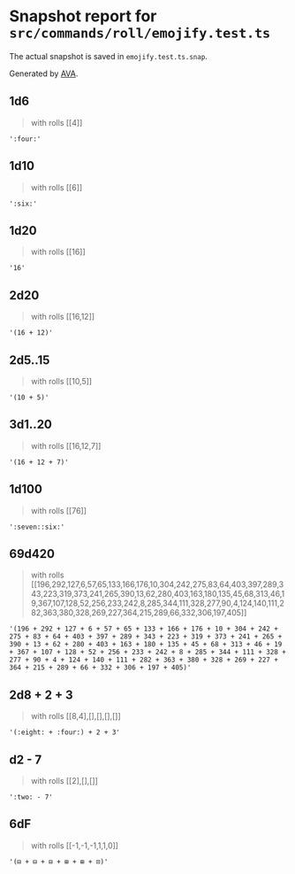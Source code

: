 # Snapshot report for `src/commands/roll/emojify.test.ts`

The actual snapshot is saved in `emojify.test.ts.snap`.

Generated by [AVA](https://avajs.dev).

## 1d6

> with rolls [[4]]

    ':four:'

## 1d10

> with rolls [[6]]

    ':six:'

## 1d20

> with rolls [[16]]

    '16'

## 2d20

> with rolls [[16,12]]

    '(16 + 12)'

## 2d5..15

> with rolls [[10,5]]

    '(10 + 5)'

## 3d1..20

> with rolls [[16,12,7]]

    '(16 + 12 + 7)'

## 1d100

> with rolls [[76]]

    ':seven::six:'

##   69d420  

> with rolls [[196,292,127,6,57,65,133,166,176,10,304,242,275,83,64,403,397,289,343,223,319,373,241,265,390,13,62,280,403,163,180,135,45,68,313,46,19,367,107,128,52,256,233,242,8,285,344,111,328,277,90,4,124,140,111,282,363,380,328,269,227,364,215,289,66,332,306,197,405]]

    '(196 + 292 + 127 + 6 + 57 + 65 + 133 + 166 + 176 + 10 + 304 + 242 + 275 + 83 + 64 + 403 + 397 + 289 + 343 + 223 + 319 + 373 + 241 + 265 + 390 + 13 + 62 + 280 + 403 + 163 + 180 + 135 + 45 + 68 + 313 + 46 + 19 + 367 + 107 + 128 + 52 + 256 + 233 + 242 + 8 + 285 + 344 + 111 + 328 + 277 + 90 + 4 + 124 + 140 + 111 + 282 + 363 + 380 + 328 + 269 + 227 + 364 + 215 + 289 + 66 + 332 + 306 + 197 + 405)'

## 2d8 + 2 + 3

> with rolls [[8,4],[],[],[],[]]

    '(:eight: + :four:) + 2 + 3'

## d2 - 7

> with rolls [[2],[],[]]

    ':two: - 7'

## 6dF

> with rolls [[-1,-1,-1,1,1,0]]

    '(⊟ + ⊟ + ⊟ + ⊞ + ⊞ + ⊡)'

